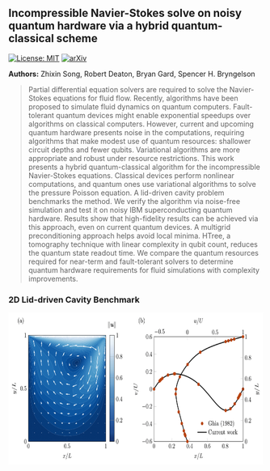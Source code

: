 ## Incompressible Navier-Stokes solve on noisy quantum hardware via a hybrid quantum-classical scheme

[![License: MIT](https://img.shields.io/badge/License-MIT-yellow.svg)](#license)
[![arXiv](https://img.shields.io/badge/arXiv-2406.00280-b31b1b.svg)](https://arxiv.org/abs/2406.00280)

__Authors:__ Zhixin Song, Robert Deaton, Bryan Gard, Spencer H. Bryngelson

> Partial differential equation solvers are required to solve the Navier-Stokes equations for fluid flow. Recently, algorithms have been proposed to simulate fluid dynamics on quantum computers. Fault-tolerant quantum devices might enable exponential speedups over algorithms on classical computers. However, current and upcoming quantum hardware presents noise in the computations, requiring algorithms that make modest use of quantum resources: shallower circuit depths and fewer qubits. Variational algorithms are more appropriate and robust under resource restrictions. This work presents a hybrid quantum-classical algorithm for the incompressible Navier-Stokes equations. Classical devices perform nonlinear computations, and quantum ones use variational algorithms to solve the pressure Poisson equation. A lid-driven cavity problem benchmarks the method. We verify the algorithm via noise-free simulation and test it on noisy IBM superconducting quantum hardware. Results show that high-fidelity results can be achieved via this approach, even on current quantum devices. A multigrid preconditioning approach helps avoid local minima. HTree, a tomography technique with linear complexity in qubit count, reduces the quantum state readout time. We compare the quantum resources required for near-term and fault-tolerant solvers to determine quantum hardware requirements for fluid simulations with complexity improvements.


### 2D Lid-driven Cavity Benchmark

<div align="center">
<img src="https://github.com/comp-physics/NISQ-Quantum-CFD/blob/master/Benchmark/benchmark-Re100.png" height="300px"> 
</div>


